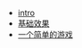 - [intro](phaser/README.md)
- [基础效果](phaser/000-basic/README.md)
- [一个简单的游戏](phaser/001-simple-game/README.md)
